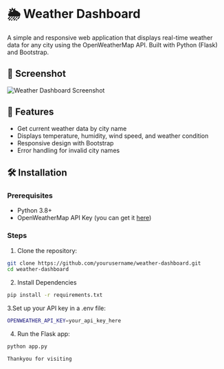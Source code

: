 # 🌦️ Weather Dashboard

A simple and responsive web application that displays real-time weather data for any city using the OpenWeatherMap API. Built with Python (Flask) and Bootstrap.

## 📸 Screenshot

![Weather Dashboard Screenshot](screenshot.png)

## 🚀 Features

- Get current weather data by city name
- Displays temperature, humidity, wind speed, and weather condition
- Responsive design with Bootstrap
- Error handling for invalid city names

## 🛠️ Installation

### Prerequisites

- Python 3.8+
- OpenWeatherMap API Key (you can get it [here](https://openweathermap.org/api))

### Steps

1. Clone the repository:

```bash
git clone https://github.com/yourusername/weather-dashboard.git
cd weather-dashboard
```

2. Install Dependencies

```bash
pip install -r requirements.txt
```
3.Set up your API key in a .env file:
```bash
OPENWEATHER_API_KEY=your_api_key_here
```
4. Run the Flask app:
```bash
python app.py

Thankyou for visiting

